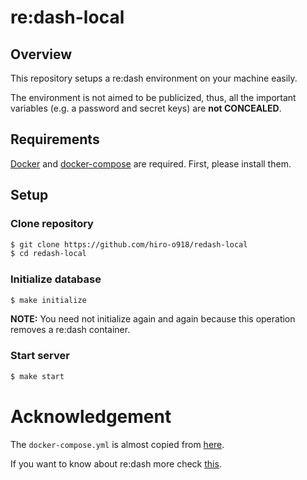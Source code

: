 # re:dash-local
## Overview
This repository setups a re:dash environment on your machine easily.

The environment is not aimed to be publicized, thus, all the important variables (e.g. a password and secret keys) are **not CONCEALED**.

## Requirements
[Docker](https://docs.docker.com/v17.12/install/) and [docker-compose](https://docs.docker.com/compose/install/) are required.
First, please install them.

## Setup
### Clone repository
```bash
$ git clone https://github.com/hiro-o918/redash-local
$ cd redash-local
```

### Initialize database
```bash
$ make initialize
````
**NOTE:**
You need not initialize again and again because this operation removes a re:dash container.
### Start server
```bash
$ make start
```

# Acknowledgement
The `docker-compose.yml` is almost copied from [here](https://github.com/getredash/redash/blob/master/setup/docker-compose.yml).

If you want to know about re:dash more check [this](https://redash.io/).
